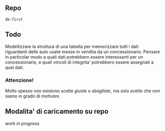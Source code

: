## Repo
`db-first`

## Todo
Modellizzare la struttura di una tabella per memorizzare tutti i dati riguardanti delle auto usate messe in vendita da un concessionario. Pensare in particolar modo a quali dati potrebbero essere interessanti per un concessionario, e quali vincoli di integrita' potrebbero essere assegnati a quei dati.

### Attenzione!
Molto spesso non esistono scelte *giuste* o *sbagliate*, ma solo scelte che *non* siamo in grado di *motivare*.

## Modalita' di caricamento su repo
*work in progress*